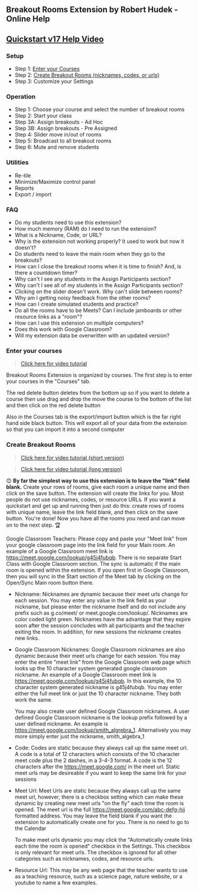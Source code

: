 ## Breakout Rooms Extension by Robert Hudek - Online Help

## [Quickstart v17 Help Video](https://youtu.be/R6h9YXri2Mw)

### Setup

- Step 1: [Enter your Courses](#enter-your-courses)
- Step 2: [Create Breakout Rooms (nicknames, codes, or urls)](#create-breakout-rooms)
- Step 3: Customize your Settings

### Operation

- Step 1: Choose your course and select the number of breakout rooms
- Step 2: Start your class
- Step 3A: Assign breakouts - Ad Hoc
- Step 3B: Assign breakouts - Pre Assigned
- Step 4: Slider move in/out of rooms
- Step 5: Broadcast to all breakout rooms
- Step 6: Mute and remove students

### Utilities

- Re-tile
- Minimize/Maximize control panel
- Reports
- Export / import

### FAQ

- Do my students need to use this extension?
- How much memory (RAM) do I need to run the extension?
- What is a Nickname, Code, or URL?
- Why is the extension not working properly? It used to work but now it doesn't?
- Do students need to leave the main room when they go to the breakouts?
- How can I close the breakout rooms when it is time to finish? And, is there a countdown timer?
- Why can't I see any students in the Assign Participants section?
- Why can't I see all of my students in the Assign Participants section?
- Clicking on the slider doesn't work. Why can't slide between rooms?
- Why am I getting noisy feedback from the other rooms?
- How can I create simulated students and practice?
- Do all the rooms have to be Meets? Can I include jamboards or other resource links as a "room"?
- How can I use this extension on multiple computers?
- Does this work with Google Classroom?
- Will my extension data be overwritten with an updated version?

### Enter your courses

> [Click here for video tutorial](https://www.youtube.com/watch?v=1ChAsJfnjgE)

Breakout Rooms Extension is organized by courses. The first step is to enter your courses in the "Courses" tab.

The red delete button deletes from the bottom up so if you want to delete a course then use drag and drop the move the course to the bottom of the list and then click on the red delete button

Also in the Courses tab is the export/import button which is the far right hand side black button. This will export all of your data from the extension so that you can import it into a second computer

### Create Breakout Rooms

> [Click here for video tutorial (short version)](https://www.youtube.com/watch?v=eyl8b4RWJMc)

> [Click here for video tutorial (long version)](https://www.youtube.com/watch?v=qEj7vM50uBQ)

:blush: **By far the simplest way to use this extension is to leave the "link" field blank.** Create your rows of rooms, give each room a unique name and then click on the save button. The extension will create the links for you. Most people do not use nicknames, codes, or resource URLs. If you want a quickstart and get up and running then just do this: create rows of rooms with unique name, leave the link field blank, and then click on the save button. You're done! Now you have all the rooms you need and can move on to the next step. :trophy:

Google Classroom Teachers: Please copy and paste your "Meet link" from your google classroom page into the link field for your Main room. An example of a Google Classroom meet link is https://meet.google.com/lookup/g45j4fubqb. There is no separate Start Class with Google Classroom section. The sync is automatic if the main room is opened within the extension. If you open first in Google Classroom, then you will sync in the Start section of the Meet tab by clicking on the Open/Sync Main room button there.

- Nickname: Nicknames are dynamic because their meet urls change for each session. You may enter any value in the link field as your nickname, but please enter the nickname itself and do not include any prefix such as g.co/meet/ or meet.google.com/lookup/. Nicknames are color coded light green. Nicknames have the advantage that they expire soon after the session concludes with all participants and the teacher exiting the room. In addition, for new sessions the nickname creates new links.

- Google Classroom Nicknames: Google Classroom nicknames are also dynamic because their meet urls change for each session. You may enter the entire "meet link" from the Google Classroom web page which looks up the 10 character system generated google classroom nickname. An example of a Google Classroom meet link is https://meet.google.com/lookup/g45j4fubqb. In this example, the 10 character system generated nickname is g45j4fubqb. You may enter either the full meet link or just the 10 character nickname. They both work the same.

  You may also create user defined Google Classroom nicknames. A user defined Google Classroom nickname is the lookup prefix followed by a user defined nickname. An example is https://meet.google.com/lookup/smith_algrebra_1. Alternatively you may more simply enter just the nickname, smith_algebra_1

- Code: Codes are static because they always call up the same meet url. A code is a total of 12 characters which consists of the 10 character meet code plus the 2 dashes, in a 3-4-3 format. A code is the 12 characters after the https://meet.google.com/ in the meet url. Static meet urls may be desireable if you want to keep the same link for your sessions

- Meet Url: Meet Urls are static because they always call up the same meet url, however, there is a checkbox setting which can make these dynamic by creating new meet urls "on the fly" each time the room is opened. The meet url is the full https://meet.google.com/abc-defg-hij formatted address. You may leave the field blank if you want the extension to automatically create one for you. There is no need to go to the Calendar

  To make meet urls dynamic you may click the "Automatically create links each time the room is opened" checkbox in the Settings. This checkbox is only relevant for meet urls. The checkbox is ignored for all other categories such as nicknames, codes, and resource urls.

- Resource Url: This may be any web page that the teacher wants to use as a teaching resource, such as a science page, nature website, or a youtube to name a few examples.
